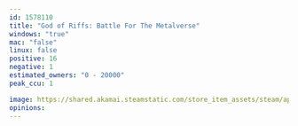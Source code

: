 ```yaml
---
id: 1578110
title: "God of Riffs: Battle For The Metalverse"
windows: "true"
mac: "false"
linux: false
positive: 16
negative: 1
estimated_owners: "0 - 20000"
peak_ccu: 1

image: https://shared.akamai.steamstatic.com/store_item_assets/steam/apps/1578110/header.jpg?t=1724441513
opinions:
---
```

